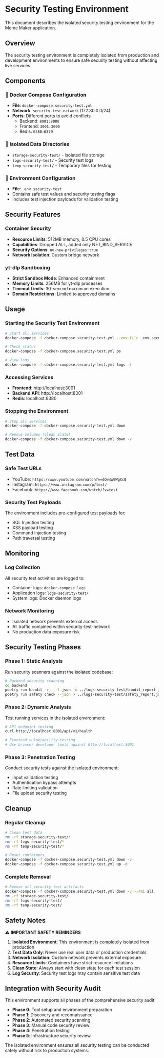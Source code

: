 # Security Testing Environment

This document describes the isolated security testing environment for the Meme Maker application.

## Overview

The security testing environment is completely isolated from production and development environments to ensure safe security testing without affecting live services.

## Components

### 🐳 Docker Compose Configuration
- **File**: `docker-compose.security-test.yml`
- **Network**: `security-test-network` (172.30.0.0/24)
- **Ports**: Different ports to avoid conflicts
  - Backend: `8001:8000`
  - Frontend: `3001:3000`
  - Redis: `6380:6379`

### 📁 Isolated Data Directories
- `storage-security-test/` - Isolated file storage
- `logs-security-test/` - Security test logs
- `temp-security-test/` - Temporary files for testing

### 🔧 Environment Configuration
- **File**: `.env.security-test`
- Contains safe test values and security testing flags
- Includes test injection payloads for validation testing

## Security Features

### Container Security
- **Resource Limits**: 512MB memory, 0.5 CPU cores
- **Capabilities**: Dropped ALL, added only NET_BIND_SERVICE
- **Security Options**: `no-new-privileges:true`
- **Network Isolation**: Custom bridge network

### yt-dlp Sandboxing
- **Strict Sandbox Mode**: Enhanced containment
- **Memory Limits**: 256MB for yt-dlp processes
- **Timeout Limits**: 30-second maximum execution
- **Domain Restrictions**: Limited to approved domains

## Usage

### Starting the Security Test Environment
```bash
# Start all services
docker-compose -f docker-compose.security-test.yml --env-file .env.security-test up -d

# Check status
docker-compose -f docker-compose.security-test.yml ps

# View logs
docker-compose -f docker-compose.security-test.yml logs -f
```

### Accessing Services
- **Frontend**: http://localhost:3001
- **Backend API**: http://localhost:8001
- **Redis**: localhost:6380

### Stopping the Environment
```bash
# Stop all services
docker-compose -f docker-compose.security-test.yml down

# Remove volumes (clean slate)
docker-compose -f docker-compose.security-test.yml down -v
```

## Test Data

### Safe Test URLs
- YouTube: `https://www.youtube.com/watch?v=dQw4w9WgXcQ`
- Instagram: `https://www.instagram.com/p/test/`
- Facebook: `https://www.facebook.com/watch/?v=test`

### Security Test Payloads
The environment includes pre-configured test payloads for:
- SQL Injection testing
- XSS payload testing
- Command injection testing
- Path traversal testing

## Monitoring

### Log Collection
All security test activities are logged to:
- Container logs: `docker-compose logs`
- Application logs: `logs-security-test/`
- System logs: Docker daemon logs

### Network Monitoring
- Isolated network prevents external access
- All traffic contained within security-test-network
- No production data exposure risk

## Security Testing Phases

### Phase 1: Static Analysis
Run security scanners against the isolated codebase:
```bash
# Backend security scanning
cd backend
poetry run bandit -r . -f json -o ../logs-security-test/bandit_report.json
poetry run safety check --json > ../logs-security-test/safety_report.json
```

### Phase 2: Dynamic Analysis
Test running services in the isolated environment:
```bash
# API endpoint testing
curl http://localhost:8001/api/v1/health

# Frontend vulnerability testing
# Use browser developer tools against http://localhost:3001
```

### Phase 3: Penetration Testing
Conduct security tests against the isolated environment:
- Input validation testing
- Authentication bypass attempts
- Rate limiting validation
- File upload security testing

## Cleanup

### Regular Cleanup
```bash
# Clean test data
rm -rf storage-security-test/*
rm -rf logs-security-test/*
rm -rf temp-security-test/*

# Reset containers
docker-compose -f docker-compose.security-test.yml down -v
docker-compose -f docker-compose.security-test.yml up -d
```

### Complete Removal
```bash
# Remove all security test artifacts
docker-compose -f docker-compose.security-test.yml down -v --rmi all
rm -rf storage-security-test/
rm -rf logs-security-test/
rm -rf temp-security-test/
```

## Safety Notes

⚠️ **IMPORTANT SAFETY REMINDERS**

1. **Isolated Environment**: This environment is completely isolated from production
2. **Test Data Only**: Never use real user data or production credentials
3. **Network Isolation**: Custom network prevents external exposure
4. **Resource Limits**: Containers have strict resource limitations
5. **Clean State**: Always start with clean state for each test session
6. **Log Security**: Security test logs may contain sensitive test data

## Integration with Security Audit

This environment supports all phases of the comprehensive security audit:
- **Phase 0**: Tool setup and environment preparation
- **Phase 1**: Discovery and reconnaissance
- **Phase 2**: Automated security scanning
- **Phase 3**: Manual code security review
- **Phase 4**: Penetration testing
- **Phase 5**: Infrastructure security review

The isolated environment ensures all security testing can be conducted safely without risk to production systems. 